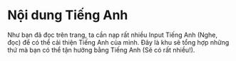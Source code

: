 # Nội dung Tiếng Anh

Như bạn đã đọc trên trang, ta cần nạp rất nhiều Input Tiếng Anh (Nghe, đọc) để có thể cải thiện Tiếng Anh của mình. Đây là khu sẽ tổng hợp những thứ mà bạn có thể tận hưởng bằng Tiếng Anh (Sẽ có rất nhiều!).


